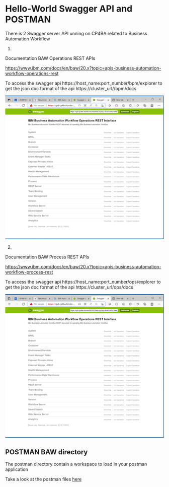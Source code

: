 ﻿# Hello-World Swagger API and POSTMAN

There is 2 Swagger server API unning on CP4BA related to Business Automation Workflow

1.
Documentation BAW Operations REST APIs

https://www.ibm.com/docs/en/baw/20.x?topic=apis-business-automation-workflow-operations-rest

To access the swagger api https://host_name:port_number/bpm/explorer to get the json doc format of the api
https://cluster_url//bpm/docs

![cp4ba-hello-world/hello-world-swagger](images/baw-operations-rest-swagger.PNG)

2.
Documentation BAW Process REST APIs

https://www.ibm.com/docs/en/baw/20.x?topic=apis-business-automation-workflow-process-rest

To access the swagger api https://host_name:port_number/ops/explorer to get the json doc format of the api
https://cluster_url/ops/docs

![cp4ba-hello-world/hello-world-swagger](images/baw-operations-rest-swagger.PNG)

## POSTMAN BAW directory

The postman directory contain a workspace to load in your postman application

Take a look at the postman files [here](/hello-world-swagger/postman-baw/Readme.md)
